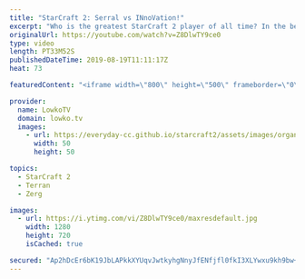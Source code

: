 ```yaml
---
title: "StarCraft 2: Serral vs INnoVation!"
excerpt: "Who is the greatest StarCraft 2 player of all time? In the beginning of this game between Serral and INnoVation I discuss the players that are in my opinion up for the title of being the Greatest Of All Time.  Get more videos & support my work: http://www.patreon.com/lowkotv  Be part of the community"
originalUrl: https://youtube.com/watch?v=Z8DlwTY9ce0
type: video
length: PT33M52S
publishedDateTime: 2019-08-19T11:11:17Z
heat: 73

featuredContent: "<iframe width=\"800\" height=\"500\" frameborder=\"0\" src=\"https://www.youtube.com/embed/Z8DlwTY9ce0\" allow=\"accelerometer; autoplay; encrypted-media; gyroscope; picture-in-picture\" allowfullscreen></iframe>"

provider:
  name: LowkoTV
  domain: lowko.tv
  images:
    - url: https://everyday-cc.github.io/starcraft2/assets/images/organizations/lowko.tv-50x50.jpg
      width: 50
      height: 50

topics:
  - StarCraft 2
  - Terran
  - Zerg

images:
  - url: https://i.ytimg.com/vi/Z8DlwTY9ce0/maxresdefault.jpg
    width: 1280
    height: 720
    isCached: true

secured: "Ap2hDcEr6bK19JbLAPkkXYUqvJwtkyhgNnyJfENfjfl0fkI3XLYwxu9kh9bw+o2YkisYYXSkwLdR+HkaYwkU2QXjYyN2NLQ/NcLfhw8bzFgwb+lv+x1AN/wS0qope7IKELyVn/qeXKvsbsYQdhXIr4PsG1OUQGwi1sLgJEtprI8eALUAVE4KbLK+guyq8JmoZsH0Lh7nc1rLBIunA1Xwa9Po4ZeH4TDa1QdXsXdtlrWHuSzB0tYodEnquIWAdGvQRZI9T6IsecsMplNiF14TD6Tja36qSdayUr6pqpyVX1xe12PMu/trFJY5kbmTiYT5bVT1Zk3gvuv6M3NXlcrp0eLXrpv8E4AoMLFHgL32f21g8LolUjONU5E344u99WLwCjgkYnruZue5ziVgeWyeoQ==;EAHe3lSB05cSQ9xMmbjWMQ=="
---
```


